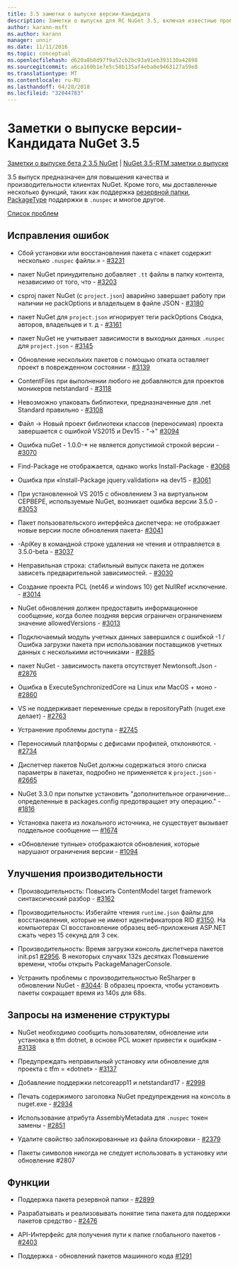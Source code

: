 ```yaml
---
title: 3.5 заметки о выпуске версии-Кандидата
description: Заметки о выпуске для RC NuGet 3.5, включая известные проблемы, исправленные ошибки, добавленные функции и DCR.
author: karann-msft
ms.author: karann
manager: unnir
ms.date: 11/11/2016
ms.topic: conceptual
ms.openlocfilehash: d620a8b8d97f9a52cb2bc93a91eb393130a42898
ms.sourcegitcommit: a6ca160b1e7e5c58b135af4eba0e9463127a59e8
ms.translationtype: MT
ms.contentlocale: ru-RU
ms.lasthandoff: 04/28/2018
ms.locfileid: "32044783"
---
```

# <a name="nuget-35-rc-release-notes"></a>Заметки о выпуске версии-Кандидата NuGet 3.5

[Заметки о выпуске бета 2 3.5 NuGet](../release-notes/nuget-3.5-Beta2.md) | [NuGet 3.5-RTM заметки о выпуске](../release-notes/nuget-3.5-RTM.md)

3.5 выпуск предназначен для повышения качества и производительности клиентах NuGet. Кроме того, мы доставленные несколько функций, таких как поддержка [резервной папки](https://github.com/NuGet/Home/issues/2899), [PackageType](https://github.com/NuGet/Home/issues/2476) поддержки в `.nuspec` и многое другое.

[Список проблем](https://github.com/NuGet/Home/issues?q=is%3Aissue+is%3Aclosed+milestone%3A%223.5%20RC")

## <a name="bug-fixes"></a>Исправления ошибок

* Сбой установки или восстановления пакета с «пакет содержит несколько `.nuspec` файлы.» - [#3231](https://github.com/NuGet/Home/issues/3231)

* пакет NuGet принудительно добавляет `.tt` файлы в папку контента, независимо от того, что - [#3203](https://github.com/NuGet/Home/issues/3203)

* csproj пакет NuGet (с `project.json`) аварийно завершает работу при наличии не packOptions и владельцем в файле JSON - [#3180](https://github.com/NuGet/Home/issues/3180)

* пакет NuGet для `project.json` игнорирует теги packOptions Сводка, авторов, владельцев и т. д - [#3161](https://github.com/NuGet/Home/issues/3161)

* пакет NuGet не учитывает зависимости в выходных данных `.nuspec` для `project.json`  -  [#3145](https://github.com/NuGet/Home/issues/3145)

* Обновление нескольких пакетов с помощью отката оставляет проект в поврежденном состоянии - [#3139](https://github.com/NuGet/Home/issues/3139)

* ContentFiles при выполнении любого не добавляются для проектов моникеров netstandard - [#3118](https://github.com/NuGet/Home/issues/3118)

* Невозможно упаковать библиотеки, предназначенные для .net Standard правильно - [#3108](https://github.com/NuGet/Home/issues/3108)

* Файл -> Новый проект библиотеки классов (переносимая) проекта завершается с ошибкой VS2015 и Dev15 - "->" [#3094](https://github.com/NuGet/Home/issues/3094)

* Ошибка nuGet - 1.0.0-* не является допустимой строкой версии - [#3070](https://github.com/NuGet/Home/issues/3070)

* Find-Package не отображается, однако works Install-Package - [#3068](https://github.com/NuGet/Home/issues/3068)

* Ошибка при «Install-Package jquery.validation» на dev15 - [#3061](https://github.com/NuGet/Home/issues/3061)

* При установленной VS 2015 с обновлением 3 на виртуальном СЕРВЕРЕ, используемые NuGet, возникает ошибка версии 3.5.0 - [#3053](https://github.com/NuGet/Home/issues/3053)

* Пакет пользовательского интерфейса диспетчера: не отображает новые версии после обновления пакета- [#3041](https://github.com/NuGet/Home/issues/3041)

* -ApiKey в командной строке удаления не чтения и отправляется в 3.5.0-beta - [#3037](https://github.com/NuGet/Home/issues/3037)

* Неправильная строка: стабильный выпуск пакета не должен зависеть предварительной зависимостей. - [#3030](https://github.com/NuGet/Home/issues/3030)

* Создание проекта PCL (net46 и windows 10) get NullRef исключение. - [#3014](https://github.com/NuGet/Home/issues/3014)

* NuGet обновления должен предоставить информационное сообщение, когда более поздняя версия ограничен ограничением значение allowedVersions - [#3013](https://github.com/NuGet/Home/issues/3013)

* Подключаемый модуль учетных данных завершился с ошибкой -1 / Ошибка загрузки пакета при использовании поставщиков учетных данных с несколькими источниками - [#2885](https://github.com/NuGet/Home/issues/2885)

* пакет NuGet - зависимость пакета отсутствует Newtonsoft.Json - [#2876](https://github.com/NuGet/Home/issues/2876)

* Ошибка в ExecuteSynchronizedCore на Linux или MacOS + моно - [#2860](https://github.com/NuGet/Home/issues/2860)

* VS не поддерживает переменные среды в repositoryPath (nuget.exe делает) - [#2763](https://github.com/NuGet/Home/issues/2763)

* Устранение проблемы доступа - [#2745](https://github.com/NuGet/Home/issues/2745)

* Переносимый платформы с дефисами профилей, отклоняются. - [#2734](https://github.com/NuGet/Home/issues/2734)

* Диспетчер пакетов NuGet должны содержаться этого списка параметры в пакетах, подробно не применяется к `project.json`  -  [#2665](https://github.com/NuGet/Home/issues/2665)

* NuGet 3.3.0 при попытке установить "дополнительное ограничение... определенные в packages.config предотвращает эту операцию." - [#1816](https://github.com/NuGet/Home/issues/1816)

* Установка пакета из локального источника, не существует вызывает поддельное сообщение — [#1674](https://github.com/NuGet/Home/issues/1674)

* «Обновление тупные» отображаются обновления, которые нарушают ограничения версии - [#1094](https://github.com/NuGet/Home/issues/1094)

## <a name="performance-improvements"></a>Улучшения производительности

* Производительность: Повысить ContentModel target framework синтаксический разбор - [#3162](https://github.com/NuGet/Home/issues/3162)

* Производительность: Избегайте чтения `runtime.json` файлы для восстановления, которые не имеют идентификаторов RID [#3150](https://github.com/NuGet/Home/issues/3150). На компьютерах CI восстановление образец веб-приложения ASP.NET сжать через 15 секунд для 3 сек.

* Производительность: Время загрузки консоль диспетчера пакетов init.ps1 [#2956](https://github.com/NuGet/Home/issues/2956). В некоторых случаях 132s десятках Повышение времени, чтобы открыть PackageManagerConsole.

* Устранить проблемы с производительностью ReSharper в обновлении NuGet - [#3044](https://github.com/NuGet/Home/issues/3044): В образец проекта, чтобы установить пакеты сокращает время из 140s для 68s.

## <a name="dcrs"></a>Запросы на изменение структуры

* NuGet необходимо сообщить пользователям, обновление или установка в tfm dotnet, в основе PCL может привести к ошибкам - [#3138](https://github.com/NuGet/Home/issues/3138)

* Предупреждать неправильный установку или обновление для проекта с tfm = «dotnet» - [#3137](https://github.com/NuGet/Home/issues/3137)

* Добавление поддержки netcoreapp11 и netstandard17 - [#2998](https://github.com/NuGet/Home/issues/2998)

* Печать содержимого заголовка NuGet предупреждения на консоль в nuget.exe - [#2934](https://github.com/NuGet/Home/issues/2934)

* Использование атрибута AssemblyMetadata для `.nuspec` токен замены - [#2851](https://github.com/NuGet/Home/issues/2851)

* Удалите свойство заблокированные из файла блокировки - [#2379](https://github.com/NuGet/Home/issues/2379)

* Пакеты символов никогда не следует использовать в установку или обновление #2807

## <a name="features"></a>Функции

* Поддержка пакета резервной папки - [#2899](https://github.com/NuGet/Home/issues/2899)

* Разрабатывать и реализовывать понятие типа пакета для поддержки пакетов средство - [#2476](https://github.com/NuGet/Home/issues/2476)

* API-Интерфейс для получения пути к папке глобального пакетов - [#2403](https://github.com/NuGet/Home/issues/2403)

* Поддержка - обновлений пакетов машинного кода [#1291](https://github.com/NuGet/Home/issues/1291)
